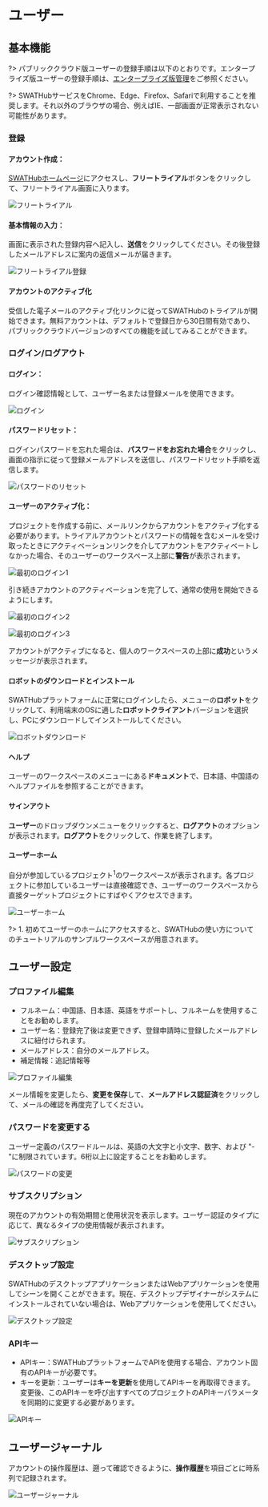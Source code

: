 ユーザー
===

基本機能
---

?> パブリッククラウド版ユーザーの登録手順は以下のとおりです。エンタープライズ版ユーザーの登録手順は、[エンタープライズ版管理](design_enterprise_management)をご参照ください。

?> SWATHubサービスをChrome、Edge、Firefox、Safariで利用することを推奨します。それ以外のブラウザの場合、例えばIE、一部画面が正常表示されない可能性があります。

### 登録

#### アカウント作成：

[SWATHubホームページ](http://swathub.com)にアクセスし、**フリートライアル**ボタンをクリックして、フリートライアル画面に入ります。

![フリートライアル](../assets/img/manual-user-01.png)

#### 基本情報の入力：

画面に表示された登録内容へ記入し、**送信**をクリックしてください。その後登録したメールアドレスに案内の返信メールが届きます。

![フリートライアル登録](../assets/img/manual-user-02.png)

#### アカウントのアクティブ化

受信した電子メールのアクティブ化リンクに従ってSWATHubのトライアルが開始できます。無料アカウントは、デフォルトで登録日から30日間有効であり、パブリッククラウドバージョンのすべての機能を試してみることができます。

### ログイン/ログアウト

#### ログイン：

ログイン確認情報として、ユーザー名または登録メールを使用できます。

![ログイン](../assets/img/manual-user-03.png)

#### パスワードリセット：

ログインパスワードを忘れた場合は、**パスワードをお忘れた場合**をクリックし、画面の指示に従って登録メールアドレスを送信し、パスワードリセット手順を返信します。

![パスワードのリセット](../assets/img/manual-user-04.png)

#### ユーザーのアクティブ化：

プロジェクトを作成する前に、メールリンクからアカウントをアクティブ化する必要があります。トライアルアカウントとパスワードの情報を含むメールを受け取ったときにアクティベーションリンクを介してアカウントをアクティベートしなかった場合、そのユーザーのワークスペース上部に**警告**が表示されます。

![最初のログイン1](../assets/img/manual-user-05.png)

引き続きアカウントのアクティベーションを完了して、通常の使用を開始できるようにします。

![最初のログイン2](../assets/img/manual-user-06.png)

![最初のログイン3](../assets/img/manual-user-07.png)

アカウントがアクティブになると、個人のワークスペースの上部に**成功**というメッセージが表示されます。

#### ロボットのダウンロードとインストール

SWATHubプラットフォームに正常にログインしたら、メニューの**ロボット**をクリックして、利用端末のOSに適した**ロボットクライアント**バージョンを選択し、PCにダウンロードしてインストールしてください。

![ロボットダウンロード](../assets/img/manual-user-08.png)

#### ヘルプ

ユーザーのワークスペースのメニューにある**ドキュメント**で、日本語、中国語のヘルプファイルを参照することができます。

#### サインアウト

**ユーザー**のドロップダウンメニューをクリックすると、**ログアウト**のオプションが表示されます。**ログアウト**をクリックして、作業を終了します。

#### ユーザーホーム

自分が参加しているプロジェクト<sup>1</sup>のワークスペースが表示されます。各プロジェクトに参加しているユーザーは直接確認でき、ユーザーのワークスペースから直接ターゲットプロジェクトにすばやくアクセスできます。

![ユーザーホーム](../assets/img/manual-user-09.png)

?> 1. 初めてユーザーのホームにアクセスすると、SWATHubの使い方についてのチュートリアルのサンプルワークスペースが用意されます。

ユーザー設定
---

### プロファイル編集

* フルネーム：中国語、日本語、英語をサポートし、フルネームを使用することをお勧めします。
* ユーザー名：登録完了後は変更できず、登録申請時に登録したメールアドレスに紐付けられます。
* メールアドレス：自分のメールアドレス。
* 補足情報：追記情報等

![プロファイル編集](../assets/img/manual-user-10.png)

メール情報を変更したら、**変更を保存**して、**メールアドレス認証済**をクリックして、メールの確認を再度完了してください。

### パスワードを変更する

ユーザー定義のパスワードルールは、英語の大文字と小文字、数字、および "-"に制限されています。6桁以上に設定することをお勧めします。

![パスワードの変更](../assets/img/manual-user-11.png)

### サブスクリプション

現在のアカウントの有効期間と使用状況を表示します。ユーザー認証のタイプに応じて、異なるタイプの使用情報が表示されます。

![サブスクリプション](../assets/img/manual-user-12.png)

### デスクトップ設定

SWATHubのデスクトップアプリケーションまたはWebアプリケーションを使用してシーンを開くことができます。現在、デスクトップデザイナーがシステムにインストールされていない場合は、Webアプリケーションを使用してください。

![デスクトップ設定]((../assets/img/manual-user-16.png))

### APIキー

* APIキー：SWATHubプラットフォームでAPIを使用する場合、アカウント固有のAPIキーが必要です。
* キーを更新：ユーザーは**キーを更新**を使用してAPIキーを再取得できます。変更後、このAPIキーを呼び出すすべてのプロジェクトのAPIキーパラメータを同期的に変更する必要があります。

![APIキー](../assets/img/manual-user-13.png)

ユーザージャーナル
---

アカウントの操作履歴は、遡って確認できるように、**操作履歴**を項目ごとに時系列で記録されます。

![ユーザージャーナル](../assets/img/manual-user-14.png)
